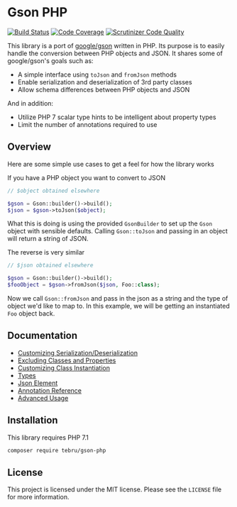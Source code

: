 Gson PHP
========

[![Build Status](https://travis-ci.org/tebru/gson-php.svg?branch=master)](https://travis-ci.org/tebru/gson-php)
[![Code Coverage](https://scrutinizer-ci.com/g/tebru/gson-php/badges/coverage.png?b=master)](https://scrutinizer-ci.com/g/tebru/gson-php/?branch=master)
[![Scrutinizer Code Quality](https://scrutinizer-ci.com/g/tebru/gson-php/badges/quality-score.png?b=master)](https://scrutinizer-ci.com/g/tebru/gson-php/?branch=master)

This library is a port of [google/gson](https://github.com/google/gson)
written in PHP.  Its purpose is to easily handle the conversion
between PHP objects and JSON.  It shares some of google/gson's goals
such as:

* A simple interface using `toJson` and `fromJson` methods
* Enable serialization and deserialization of 3rd party classes
* Allow schema differences between PHP objects and JSON

And in addition:

* Utilize PHP 7 scalar type hints to be intelligent about property types
* Limit the number of annotations required to use

Overview
--------

Here are some simple use cases to get a feel for how the library works

If you have a PHP object you want to convert to JSON

```php
// $object obtained elsewhere

$gson = Gson::builder()->build();
$json = $gson->toJson($object);
```

What this is doing is using the provided `GsonBuilder` to set up the
`Gson` object with sensible defaults.  Calling `Gson::toJson` and
passing in an object will return a string of JSON.

The reverse is very similar

```php
// $json obtained elsewhere

$gson = Gson::builder()->build();
$fooObject = $gson->fromJson($json, Foo::class);
```

Now we call `Gson::fromJson` and pass in the json as a string and the type
of object we'd like to map to.  In this example, we will be getting
an instantiated `Foo` object back.

Documentation
-------------

* [Customizing Serialization/Deserialization](docs/CustomSerializers.md)
* [Excluding Classes and Properties](docs/Exclusion.md)
* [Customizing Class Instantiation](docs/InstanceCreator.md)
* [Types](docs/Types.md)
* [Json Element](docs/JsonElement.md)
* [Annotation Reference](docs/Annotations.md)
* [Advanced Usage](docs/Advanced.md)


Installation
------------

This library requires PHP 7.1

```bash
composer require tebru/gson-php
```

License
-------

This project is licensed under the MIT license. Please see the `LICENSE` file for more information.
